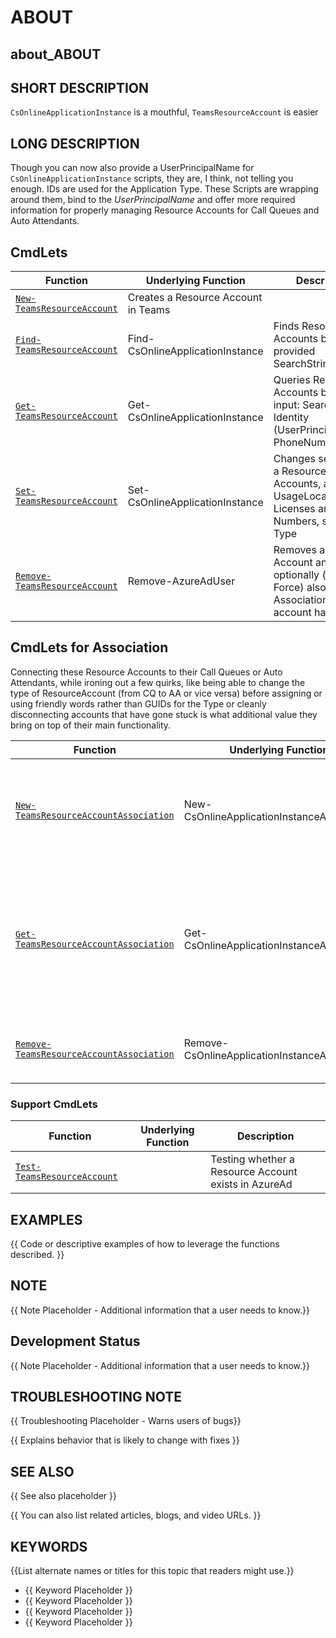 ﻿# ABOUT

## about_ABOUT

## SHORT DESCRIPTION

`CsOnlineApplicationInstance` is a mouthful, `TeamsResourceAccount` is easier

## LONG DESCRIPTION

Though you can now also provide a UserPrincipalName for `CsOnlineApplicationInstance` scripts, they are, I think, not telling you enough. IDs are used for the Application Type. These Scripts are wrapping around them, bind to the *UserPrincipalName* and offer more required information for properly managing Resource Accounts for Call Queues and Auto Attendants.

## CmdLets

| Function                                                              | Underlying Function                 | Description                                                                                                 |
| --------------------------------------------------------------------- | ----------------------------------- | ----------------------------------------------------------------------------------------------------------- |
| [`New-TeamsResourceAccount`](/docs/New-TeamsResourceAccount.md)       | Creates a Resource Account in Teams |                                                                                                             |
| [`Find-TeamsResourceAccount`](/docs/Find-TeamsResourceAccount.md)     | Find-CsOnlineApplicationInstance    | Finds Resource Accounts based on provided SearchString                                                      |
| [`Get-TeamsResourceAccount`](/docs/Get-TeamsResourceAccount.md)       | Get-CsOnlineApplicationInstance     | Queries Resource Accounts based on input: SearchString, Identity (UserPrincipalName), PhoneNumber, Type     |
| [`Set-TeamsResourceAccount`](/docs/Set-TeamsResourceAccount.md)       | Set-CsOnlineApplicationInstance     | Changes settings for a Resource Accounts, applying UsageLocation, Licenses and Phone Numbers, swapping Type |
| [`Remove-TeamsResourceAccount`](/docs/Remove-TeamsResourceAccount.md) | Remove-AzureAdUser                  | Removes a Resource Account and optionally (with -Force) also the Associations this account has.             |

## CmdLets for Association

Connecting these Resource Accounts to their Call Queues or Auto Attendants, while ironing out a few quirks, like being able to change the type of ResourceAccount (from CQ to AA or vice versa) before assigning or using friendly words rather than GUIDs for the Type or cleanly disconnecting accounts that have gone stuck is what additional value they bring on top of their main functionality.

| Function                                                                                    | Underlying Function                           | Description                                                                                          |
| ------------------------------------------------------------------------------------------- | --------------------------------------------- | ---------------------------------------------------------------------------------------------------- |
| [`New-TeamsResourceAccountAssociation`](/docs/New-TeamsResourceAccountAssociation.md)       | New-CsOnlineApplicationInstanceAssociation    | Links one or more Resource Accounts to a Call Queue or an Auto Attendant                             |
| [`Get-TeamsResourceAccountAssociation`](/docs/Get-TeamsResourceAccountAssociation.md)       | Get-CsOnlineApplicationInstanceAssociation    | Queries links for one or more Resource Accounts to Call Queues or Auto Attendants. Also shows Status |
| [`Remove-TeamsResourceAccountAssociation`](/docs/Remove-TeamsResourceAccountAssociation.md) | Remove-CsOnlineApplicationInstanceAssociation | Removes a link for one or more Resource Accounts                                                     |

### Support CmdLets

| Function                                                          | Underlying Function | Description                                          |
| ----------------------------------------------------------------- | ------------------- | ---------------------------------------------------- |
| [`Test-TeamsResourceAccount`](/docs/Test-TeamsResourceAccount.md) |                     | Testing whether a Resource Account exists in AzureAd |

## EXAMPLES

{{ Code or descriptive examples of how to leverage the functions described. }}

## NOTE

{{ Note Placeholder - Additional information that a user needs to know.}}

## Development Status

{{ Note Placeholder - Additional information that a user needs to know.}}

## TROUBLESHOOTING NOTE

{{ Troubleshooting Placeholder - Warns users of bugs}}

{{ Explains behavior that is likely to change with fixes }}

## SEE ALSO

{{ See also placeholder }}

{{ You can also list related articles, blogs, and video URLs. }}

## KEYWORDS

{{List alternate names or titles for this topic that readers might use.}}

- {{ Keyword Placeholder }}
- {{ Keyword Placeholder }}
- {{ Keyword Placeholder }}
- {{ Keyword Placeholder }}
